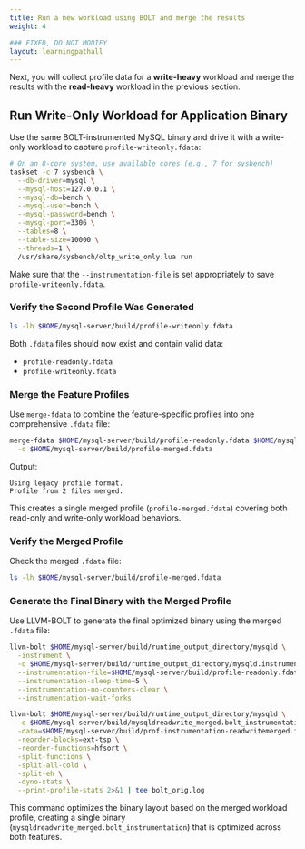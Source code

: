 ```yaml
---
title: Run a new workload using BOLT and merge the results
weight: 4

### FIXED, DO NOT MODIFY
layout: learningpathall
---
```


Next, you will collect profile data for a **write-heavy** workload and merge the results with the **read-heavy** workload in the previous section. 

## Run Write-Only Workload for Application Binary

Use the same BOLT-instrumented MySQL binary and drive it with a write-only workload to capture `profile-writeonly.fdata`:

```bash
# On an 8-core system, use available cores (e.g., 7 for sysbench)
taskset -c 7 sysbench \
  --db-driver=mysql \
  --mysql-host=127.0.0.1 \
  --mysql-db=bench \
  --mysql-user=bench \
  --mysql-password=bench \
  --mysql-port=3306 \
  --tables=8 \
  --table-size=10000 \
  --threads=1 \
  /usr/share/sysbench/oltp_write_only.lua run
```

Make sure that the `--instrumentation-file` is set appropriately to save `profile-writeonly.fdata`.


### Verify the Second Profile Was Generated

```bash
ls -lh $HOME/mysql-server/build/profile-writeonly.fdata
```

Both `.fdata` files should now exist and contain valid data:

- `profile-readonly.fdata`
- `profile-writeonly.fdata`

### Merge the Feature Profiles

Use `merge-fdata` to combine the feature-specific profiles into one comprehensive `.fdata` file:

```bash
merge-fdata $HOME/mysql-server/build/profile-readonly.fdata $HOME/mysql-server/build/profile-writeonly.fdata \
  -o $HOME/mysql-server/build/profile-merged.fdata
```

Output:

```
Using legacy profile format.
Profile from 2 files merged.
```

This creates a single merged profile (`profile-merged.fdata`) covering both read-only and write-only workload behaviors.

### Verify the Merged Profile

Check the merged `.fdata` file:

```bash
ls -lh $HOME/mysql-server/build/profile-merged.fdata
```

### Generate the Final Binary with the Merged Profile

Use LLVM-BOLT to generate the final optimized binary using the merged `.fdata` file:

```bash
llvm-bolt $HOME/mysql-server/build/runtime_output_directory/mysqld \
  -instrument \
  -o $HOME/mysql-server/build/runtime_output_directory/mysqld.instrumented \
  --instrumentation-file=$HOME/mysql-server/build/profile-readonly.fdata \
  --instrumentation-sleep-time=5 \
  --instrumentation-no-counters-clear \
  --instrumentation-wait-forks

llvm-bolt $HOME/mysql-server/build/runtime_output_directory/mysqld \
  -o $HOME/mysql-server/build/mysqldreadwrite_merged.bolt_instrumentation \
  -data=$HOME/mysql-server/build/prof-instrumentation-readwritemerged.fdata \
  -reorder-blocks=ext-tsp \
  -reorder-functions=hfsort \
  -split-functions \
  -split-all-cold \
  -split-eh \
  -dyno-stats \
  --print-profile-stats 2>&1 | tee bolt_orig.log
```

This command optimizes the binary layout based on the merged workload profile, creating a single binary (`mysqldreadwrite_merged.bolt_instrumentation`) that is optimized across both features.


